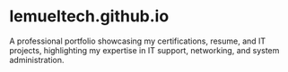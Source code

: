 # lemueltech.github.io
A professional portfolio showcasing my certifications, resume, and IT projects, highlighting my expertise in IT support, networking, and system administration.

